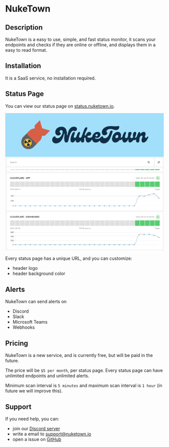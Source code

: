 # NukeTown

## Description

NukeTown is a easy to use, simple, and fast status monitor, it scans your endpoints and checks if they are online or offline, and displays them in a easy to read format.

## Installation

It is a SaaS service, no installation required.

## Status Page

You can view our status page on [status.nuketown.io](https://status.nuketown.io/).

![Status Page](https://github.com/nuketown-io/.github/blob/main/assets/status.png)

Every status page has a unique URL, and you can customize:

- header logo
- header background color

## Alerts

NukeTown can send alerts on

- Discord
- Slack
- Microsoft Teams
- Webhooks

## Pricing

NukeTown is a new service, and is currently free, but will be paid in the future.

The price will be `$5 per month`, per status page.
Every status page can have unlimited endpoints and unlimited alerts.

Minimum scan interval is `5 minutes` and maximum scan interval is `1 hour` (in future we will improve this).

## Support

If you need help, you can:

- join our [Discord server](https://discord.nuketown.io/)
- write a email to [support@nuketown.io](support@nuketown.io)
- open a issue on [GitHub](https://github.com/nuketown-io/.github/issues/new)

